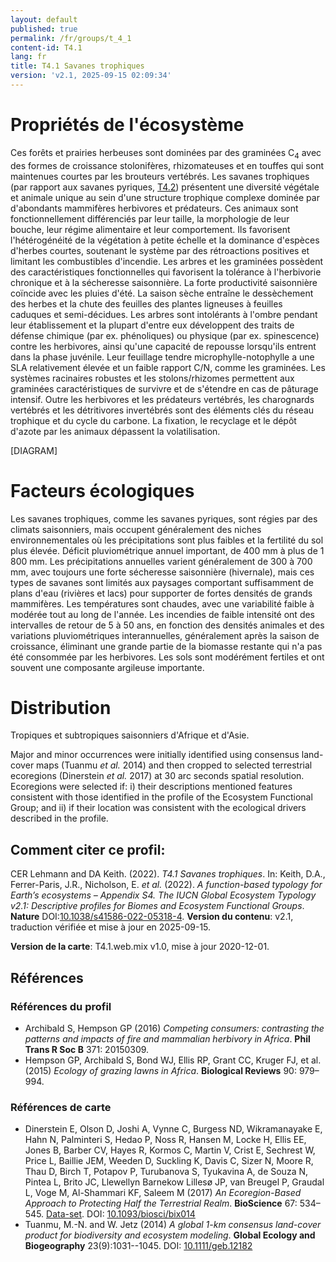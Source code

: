 ```yaml
---
layout: default
published: true
permalink: /fr/groups/t_4_1
content-id: T4.1
lang: fr
title: T4.1 Savanes trophiques
version: 'v2.1, 2025-09-15 02:09:34'
---
```




# Propriétés de l'écosystème
 
Ces forêts et prairies herbeuses sont dominées par des graminées C<sub>4</sub> avec
des formes de croissance stolonifères, rhizomateuses et en touffes qui
sont maintenues courtes par les brouteurs vertébrés. Les savanes
trophiques (par rapport aux savanes pyriques, [T4.2](/explore/groups/T4.2)) présentent une
diversité végétale et animale unique au sein d\'une structure trophique
complexe dominée par d\'abondants mammifères herbivores et prédateurs.
Ces animaux sont fonctionnellement différenciés par leur taille, la
morphologie de leur bouche, leur régime alimentaire et leur
comportement. Ils favorisent l\'hétérogénéité de la végétation à petite
échelle et la dominance d\'espèces d\'herbes courtes, soutenant le
système par des rétroactions positives et limitant les combustibles
d\'incendie. Les arbres et les graminées possèdent des caractéristiques
fonctionnelles qui favorisent la tolérance à l\'herbivorie chronique et
à la sécheresse saisonnière. La forte productivité saisonnière coïncide
avec les pluies d\'été. La saison sèche entraîne le dessèchement des
herbes et la chute des feuilles des plantes ligneuses à feuilles
caduques et semi-décidues. Les arbres sont intolérants à l\'ombre
pendant leur établissement et la plupart d\'entre eux développent des
traits de défense chimique (par ex. phénoliques) ou physique (par ex.
spinescence) contre les herbivores, ainsi qu\'une capacité de repousse
lorsqu\'ils entrent dans la phase juvénile. Leur feuillage tendre
microphylle-notophylle a une SLA relativement élevée et un faible
rapport C/N, comme les graminées. Les systèmes racinaires robustes et
les stolons/rhizomes permettent aux graminées caractéristiques de
survivre et de s\'étendre en cas de pâturage intensif. Outre les
herbivores et les prédateurs vertébrés, les charognards vertébrés et les
détritivores invertébrés sont des éléments clés du réseau trophique et
du cycle du carbone. La fixation, le recyclage et le dépôt d\'azote par
les animaux dépassent la volatilisation.

[DIAGRAM]

# Facteurs écologiques
 
Les savanes trophiques, comme les savanes pyriques, sont régies par des
climats saisonniers, mais occupent généralement des niches
environnementales où les précipitations sont plus faibles et la
fertilité du sol plus élevée. Déficit pluviométrique annuel important,
de 400 mm à plus de 1 800 mm. Les précipitations annuelles varient
généralement de 300 à 700 mm, avec toujours une forte sécheresse
saisonnière (hivernale), mais ces types de savanes sont limités aux
paysages comportant suffisamment de plans d\'eau (rivières et lacs) pour
supporter de fortes densités de grands mammifères. Les températures sont
chaudes, avec une variabilité faible à modérée tout au long de l\'année.
Les incendies de faible intensité ont des intervalles de retour de 5 à
50 ans, en fonction des densités animales et des variations
pluviométriques interannuelles, généralement après la saison de
croissance, éliminant une grande partie de la biomasse restante qui n\'a
pas été consommée par les herbivores. Les sols sont modérément fertiles
et ont souvent une composante argileuse importante.
 
# Distribution
 
Tropiques et subtropiques saisonniers d\'Afrique et d\'Asie.

Major and minor occurrences were initially identified using consensus land-cover maps (Tuanmu _et al._ 2014) and then cropped to selected terrestrial ecoregions (Dinerstein _et al._ 2017) at 30 arc seconds spatial resolution. Ecoregions were selected if: i) their descriptions mentioned features consistent with those identified in the profile of the Ecosystem Functional Group; and ii) if their location was consistent with the ecological drivers described in the profile.

## Comment citer ce profil:

CER Lehmann and DA Keith. (2022). *T4.1 Savanes trophiques*. In: Keith, D.A., Ferrer-Paris, J.R., Nicholson, E. *et al.* (2022). *A function-based typology for Earth’s ecosystems – Appendix S4. The IUCN Global Ecosystem Typology v2.1: Descriptive profiles for Biomes and Ecosystem Functional Groups*. **Nature** DOI:[10.1038/s41586-022-05318-4](https://doi.org/10.1038/s41586-022-05318-4).
**Version du contenu**: v2.1, traduction vérifiée et mise à jour en 2025-09-15.

**Version de la carte**: T4.1.web.mix v1.0, mise à jour 2020-12-01.

## Références

### Références du profil

* Archibald S, Hempson GP  (2016) *Competing consumers: contrasting the patterns and impacts of fire and mammalian herbivory in Africa*. **Phil Trans R Soc B** 371: 20150309.
* Hempson GP, Archibald S, Bond WJ, Ellis RP, Grant CC, Kruger FJ, et al.  (2015) *Ecology of grazing lawns in Africa*. **Biological Reviews** 90: 979–994.

### Références de carte
* Dinerstein E, Olson D, Joshi A, Vynne C, Burgess ND, Wikramanayake E, Hahn N, Palminteri S, Hedao P, Noss R, Hansen M, Locke H, Ellis EE, Jones B, Barber CV, Hayes R, Kormos C, Martin V, Crist E, Sechrest W, Price L, Baillie JEM, Weeden D, Suckling K, Davis C, Sizer N, Moore R, Thau D, Birch T, Potapov P, Turubanova S, Tyukavina A, de Souza N, Pintea L, Brito JC, Llewellyn Barnekow Lillesø JP, van Breugel P, Graudal L, Voge M, Al-Shammari KF, Saleem M  (2017) *An Ecoregion-Based Approach to Protecting Half the Terrestrial Realm*. **BioScience** 67: 534–545. [Data-set](https://ecoregions2017.appspot.com/). DOI: [10.1093/biosci/bix014](http://doi.org/10.1093/biosci/bix014)
* Tuanmu, M.-N. and W. Jetz (2014) *A global 1-km consensus land-cover product for biodiversity and ecosystem modeling*. **Global Ecology and Biogeography** 23(9):1031--1045. DOI: [10.1111/geb.12182](http://doi.org/10.1111/geb.12182)

